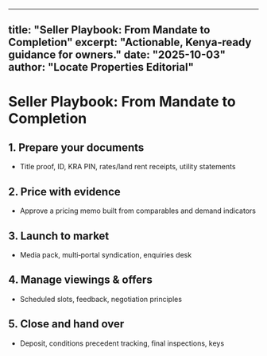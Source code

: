 
---
title: "Seller Playbook: From Mandate to Completion"
excerpt: "Actionable, Kenya‑ready guidance for owners."
date: "2025-10-03"
author: "Locate Properties Editorial"
---

# Seller Playbook: From Mandate to Completion

## 1. Prepare your documents
- Title proof, ID, KRA PIN, rates/land rent receipts, utility statements

## 2. Price with evidence
- Approve a pricing memo built from comparables and demand indicators

## 3. Launch to market
- Media pack, multi‑portal syndication, enquiries desk

## 4. Manage viewings & offers
- Scheduled slots, feedback, negotiation principles

## 5. Close and hand over
- Deposit, conditions precedent tracking, final inspections, keys
